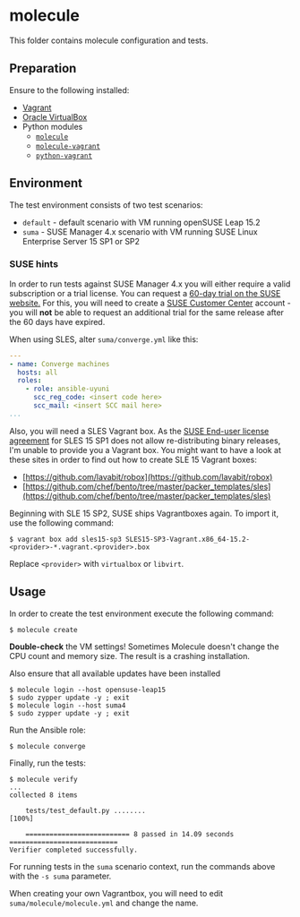 # molecule

This folder contains molecule configuration and tests.

## Preparation

Ensure to the following installed:

- [Vagrant](https://vagrantup.com)
- [Oracle VirtualBox](https://virtualbox.org)
- Python modules
  - [`molecule`](https://pypi.org/project/molecule/)
  - [`molecule-vagrant`](https://pypi.org/project/molecule-vagrant/)
  - [`python-vagrant`](https://pypi.org/project/python-vagrant/)

## Environment

The test environment consists of two test scenarios:

- `default` - default scenario with VM running openSUSE Leap 15.2
- `suma` - SUSE Manager 4.x scenario with VM running SUSE Linux Enterprise Server 15 SP1 or SP2

### SUSE hints

In order to run tests against SUSE Manager 4.x you will either require a valid subscription or a trial license.
You can request a [60-day trial on the SUSE website.](https://www.suse.com/products/suse-manager/download/)
For this, you will need to create a [SUSE Customer Center](https://scc.suse.com) account - you will **not** be able to request an additional trial for the same release after the 60 days have expired.

When using SLES, alter ``suma/converge.yml`` like this:

```yml
---
- name: Converge machines
  hosts: all
  roles:
    - role: ansible-uyuni
      scc_reg_code: <insert code here>
      scc_mail: <insert SCC mail here>
...
```

Also, you will need a SLES Vagrant box. As the [SUSE End-user license agreement](https://www.suse.com/licensing/eula/download/sles/sles15sp1-en-us.pdf) for SLES 15 SP1 does not allow re-distributing binary releases, I'm unable to provide you a Vagrant box.
You might want to have a look at these sites in order to find out how to create SLE 15 Vagrant boxes:

- [https://github.com/lavabit/robox](https://github.com/lavabit/robox)
- [https://github.com/chef/bento/tree/master/packer_templates/sles](https://github.com/chef/bento/tree/master/packer_templates/sles)

Beginning with SLE 15 SP2, SUSE ships Vagrantboxes again. To import it, use the following command:

```shell
$ vagrant box add sles15-sp3 SLES15-SP3-Vagrant.x86_64-15.2-<provider>-*.vagrant.<provider>.box
```

Replace `<provider>` with `virtualbox` or `libvirt`.

## Usage

In order to create the test environment execute the following command:

```shell
$ molecule create
```

**Double-check** the VM settings! Sometimes Molecule doesn't change the CPU count and memory size. The result is a crashing installation.

Also ensure that all available updates have been installed

```shell
$ molecule login --host opensuse-leap15
$ sudo zypper update -y ; exit
$ molecule login --host suma4
$ sudo zypper update -y ; exit
```

Run the Ansible role:

```shell
$ molecule converge
```

Finally, run the tests:

```shell
$ molecule verify
...
collected 8 items

    tests/test_default.py ........                                           [100%]

    ========================== 8 passed in 14.09 seconds ===========================
Verifier completed successfully.
```

For running tests in the `suma` scenario context, run the commands above with the `-s suma` parameter.

When creating your own Vagrantbox, you will need to edit `suma/molecule/molecule.yml` and change the name.
